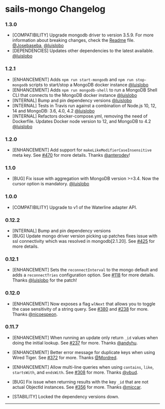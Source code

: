 # sails-mongo Changelog

### 1.3.0
* [COMPATIBILITY] Upgrade mongodb driver to version 3.5.9. For more information about breaking changes, check the [Readme](./README.md) file. [@Josebaseba], [@luislobo]
* [DEPENDENCIES] Updates other dependencies to the latest available. [@luislobo]

### 1.2.1
* [ENHANCEMENT] Adds `npm run start-mongodb` and `npm run stop-mongodb` scripts to start/stop a MongoDB docker instance [@luislobo]
* [ENHANCEMENT] Adds `npm run mongodb-shell` to run a MongoDB Shell CLI that connects to the MongoDB docker instance [@luislobo]
* [INTERNAL] Bump and pin dependency versions [@luislobo]
* [INTERNAL] Tests in Travis run against a combination of Node.js 10, 12, 14 and MongoDB: 3.6, 4.0, 4.2 [@luislobo]
* [INTERNAL] Refactors docker-compose.yml, removing the need of Dockerfile. Updates Docker node version to 12, and MongoDB to 4.2 [@luislobo]

### 1.2.0

* [ENHANCEMENT] Add support for `makeLikeModifierCaseInsensitive` meta key.  See [#470](https://github.com/balderdashy/sails-mongo/pull/470) for more details. Thanks [@anterodev]!

### 1.1.0

* [BUG] Fix issue with aggregation with MongoDB version >=3.4. Now the cursor option is mandatory. [@luislobo]

### 1.0.0

* [COMPATIBILITY] Upgrade to v1 of the Waterline adapter API.

### 0.12.2

* [INTERNAL] Bump and pin dependency versions
* [BUG] Update mongo driver version picking up patches fixes issue with ssl connectivity which was resolved in mongodb[2.1.20]. See [#425](https://github.com/balderdashy/sails-mongo/issues/435) for more details.

### 0.12.1

* [ENHANCEMENT] Sets the `reconnectInterval` to the mongo default and adds a `reconnectTries` configuration option. See [#118](https://github.com/balderdashy/sails-mongo/issues/118) for more details. Thanks [@luislobo] for the patch!

### 0.12.0

* [ENHANCEMENT] Now exposes a flag `wlNext` that allows you to toggle the case sensitivity of a string query. See [#380](https://github.com/balderdashy/sails-mongo/pull/380) and [#238](https://github.com/balderdashy/sails-mongo/pull/238) for more. Thanks [@nicoespeon].

### 0.11.7

* [ENHANCEMENT] When running an update only return `_id` values when doing the initial lookup. See [#237](https://github.com/balderdashy/sails-mongo/pull/237) for more. Thanks [@andyhu].

* [ENHANCEMENT] Better error message for duplicate keys when using Wired Tiger. See [#372](https://github.com/balderdashy/sails-mongo/pull/372) for more. Thanks [@Mordred].

* [ENHANCEMENT] Allow multi-line queries when using `contains`, `like`, `startsWith`, and `endsWith`. See [#308](https://github.com/balderdashy/sails-mongo/pull/308) for more. Thanks [@vbud].

* [BUG] Fix issue when returning results with the key `_id` that are not actual ObjectId instances. See [#356](https://github.com/balderdashy/sails-mongo/pull/356) for more. Thanks [@miccar].

* [STABILITY] Locked the dependency versions down.

---
[@Josebaseba]: https://github.com/Josebaseba
[@Mordred]: https://github.com/Mordred
[@andyhu]: https://github.com/andyhu
[@anterodev]: https://github.com/anterodev
[@luislobo]: https://github.com/luislobo
[@miccar]: https://github.com/miccarr
[@nicoespeon]: https://github.com/nicoespeon
[@vbud]: https://github.com/vbud
